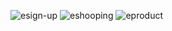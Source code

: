 ![esign-up](https://user-images.githubusercontent.com/94539814/180618882-420ed900-75ca-499c-8a01-e457a7f435e7.png)
![eshooping](https://user-images.githubusercontent.com/94539814/180618929-6fe94816-401e-43da-b1ab-d260df420fe9.png)
![eproduct](https://user-images.githubusercontent.com/94539814/180618972-ecdecd61-6854-44b1-aaae-946dc405aa18.png)


